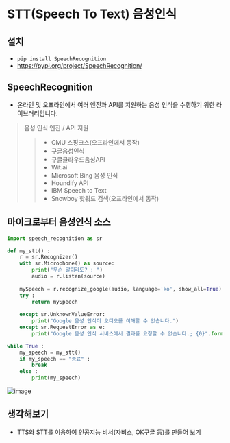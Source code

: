 # STT(Speech To Text) 음성인식

## 설치 
+ `pip install SpeechRecognition`
+ https://pypi.org/project/SpeechRecognition/

## SpeechRecognition
+ 온라인 및 오프라인에서 여러 엔진과 API를 지원하는 음성 인식을 수행하기 위한 라이브러리입니다.
> 음성 인식 엔진 / API 지원
  >> + CMU 스핑크스(오프라인에서 동작)  
  >> + 구글음성인식  
  >> + 구글클라우드음성API  
  >> + Wit.ai  
  >> + Microsoft Bing 음성 인식  
  >> + Houndify API  
  >> + IBM Speech to Text  
  >> + Snowboy 핫워드 검색(오프라인에서 동작)

## 마이크로부터 음성인식 소스

```python
import speech_recognition as sr

def my_stt() :
    r = sr.Recognizer()
    with sr.Microphone() as source:
        print("무슨 말이라도? : ")
        audio = r.listen(source)
    
    mySpeech = r.recognize_google(audio, language='ko', show_all=True)
    try :
        return mySpeech
        
    except sr.UnknownValueError:
        print("Google 음성 인식이 오디오를 이해할 수 없습니다.")
    except sr.RequestError as e:
        print("Google 음성 인식 서비스에서 결과를 요청할 수 없습니다.; {0}".format(e))

while True :
    my_speech = my_stt()
    if my_speech == "종료" :
        break
    else :
        print(my_speech)

```

![image](https://user-images.githubusercontent.com/47412229/201253255-5cde10c6-e34f-48c0-912e-29a5df5fcfb1.png)

## 생각해보기
+ TTS와 STT를 이용하여 인공지능 비서(자비스, OK구글 등)를 만들어 보기
